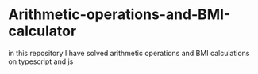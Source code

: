 # Arithmetic-operations-and-BMI-calculator
in this repository I have solved arithmetic operations and BMI calculations on typescript and js
